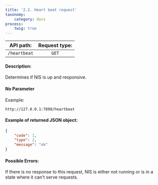 ```yaml
---
title: '2.2. Heart beat request'
taxonomy:
    category: docs
process:
    twig: true
---
```


| API path:    | Request type:   |
|--------------|:---------------:|
| `/heartbeat` |  `GET`          |


#### Description:

Determines if NIS is up and responsive.
#### No Parameter

Example:
```
http://127.0.0.1:7890/heartbeat
```
#### Example of returned JSON object:
```json
{
    "code": 1,
    "type": 2,
    "message": "ok"
}
```
#### Possible Errors:

If there is no response to this request, NIS is either not running or is in a state where it can't serve requests.
